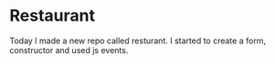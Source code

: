 # Restaurant

Today I made a new repo called resturant. I started to create a form, constructor and used js events.

